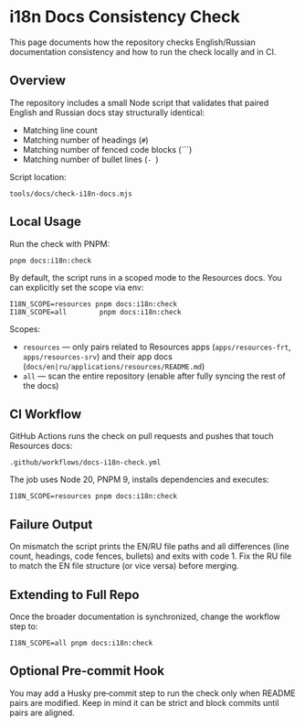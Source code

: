 # i18n Docs Consistency Check

This page documents how the repository checks English/Russian documentation consistency and how to run the check locally and in CI.

## Overview

The repository includes a small Node script that validates that paired English and Russian docs stay structurally identical:

- Matching line count
- Matching number of headings (`#`)
- Matching number of fenced code blocks (```) 
- Matching number of bullet lines (`- `)

Script location:

```
tools/docs/check-i18n-docs.mjs
```

## Local Usage

Run the check with PNPM:

```
pnpm docs:i18n:check
```

By default, the script runs in a scoped mode to the Resources docs. You can explicitly set the scope via env:

```
I18N_SCOPE=resources pnpm docs:i18n:check
I18N_SCOPE=all        pnpm docs:i18n:check
```

Scopes:

- `resources` — only pairs related to Resources apps (`apps/resources-frt`, `apps/resources-srv`) and their app docs (`docs/en|ru/applications/resources/README.md`)
- `all` — scan the entire repository (enable after fully syncing the rest of the docs)

## CI Workflow

GitHub Actions runs the check on pull requests and pushes that touch Resources docs:

```
.github/workflows/docs-i18n-check.yml
```

The job uses Node 20, PNPM 9, installs dependencies and executes:

```
I18N_SCOPE=resources pnpm docs:i18n:check
```

## Failure Output

On mismatch the script prints the EN/RU file paths and all differences (line count, headings, code fences, bullets) and exits with code 1. Fix the RU file to match the EN file structure (or vice versa) before merging.

## Extending to Full Repo

Once the broader documentation is synchronized, change the workflow step to:

```
I18N_SCOPE=all pnpm docs:i18n:check
```

## Optional Pre‑commit Hook

You may add a Husky pre‑commit step to run the check only when README pairs are modified. Keep in mind it can be strict and block commits until pairs are aligned.

